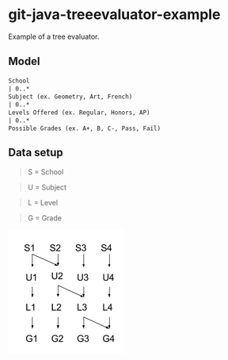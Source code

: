 # git-java-treeevaluator-example
Example of a tree evaluator.

## Model

```
School
| 0..*
Subject (ex. Geometry, Art, French)
| 0..*
Levels Offered (ex. Regular, Honors, AP)
| 0..*
Possible Grades (ex. A+, B, C-, Pass, Fail)
```

## Data setup

> S = School

> U = Subject

> L = Level

> G = Grade


![](data_setup.png)